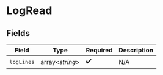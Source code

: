 # LogRead


## Fields

| Field              | Type               | Required           | Description        |
| ------------------ | ------------------ | ------------------ | ------------------ |
| `logLines`         | array<*string*>    | :heavy_check_mark: | N/A                |